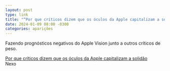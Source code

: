 ```yaml
---
layout: post
type: link
title: "“Por que críticos dizem que os óculos da Apple capitalizam a solidão”, no Nexo"
date: 2024-01-09 08:00 -0300
categories: aparições
---
```

Fazendo prognósticos negativos do Apple Vision junto a outros críticos de peso.

<p class="link"><a href="https://www.nexojornal.com.br/expresso/2024/01/09/por-que-criticos-dizem-que-os-oculos-da-apple-capitalizam-a-solidao">Por que críticos dizem que os óculos da Apple capitalizam a solidão</a><br /><span>Nexo</span></p>